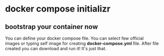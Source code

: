 # docker compose initializr
## bootstrap your container now

You can define your docker compose file. You can select few official images or typing self image for creating **docker-compose.yml** file. After file created you can download and run it! It's just that.
